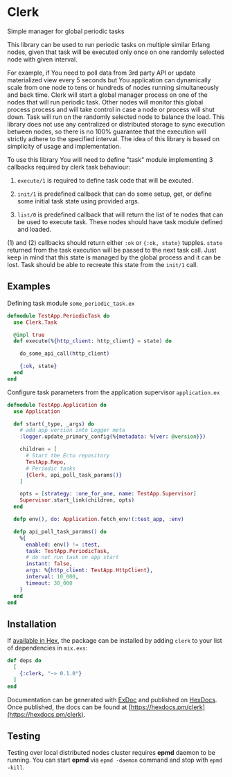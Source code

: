 # Clerk

Simple manager for global periodic tasks

This library can be used to run periodic tasks on multiple similar Erlang nodes, given that task will be executed only once on one randomly selected node with given interval.

For example, if You need to poll data from 3rd party API or update materialized view every 5 seconds but You application can dynamically scale from one  node to tens or hundreds of nodes running simultaneously and back time. Clerk will start a global manager process on one of the nodes that will run periodic task. Other nodes will monitor this global process process and will take control in case a node or process will shut down. Task will run on the randomly selected node to balance the load. This library does not use any centralized or distributed storage to sync execution between nodes, so there is no 100% guarantee that the execution will strictly adhere to the specified interval. The idea of this library is based on simplicity of usage and implementation.

To use this library You will need to define "task" module implementing 3 callbacks required by clerk task behaviour:

1) `execute/1` is required to define  task code that will be excuted.

2) `init/1` is predefined callback that can do some setup, get, or define some initial task state using provided args.

3) `list/0` is predefined callback that will return the list of te nodes that can be used to execute task. These nodes should have task module defined and loaded.

(1) and (2) callbacks should return either `:ok` or `{:ok, state}` tupples. `state` returned from the task execution will be passed to the next task call. Just keep in mind that this state is managed by the global process and it can be lost. Task should be able to recreate this state from the `init/1` call.


## Examples

Defining task module `some_periodic_task.ex`

```elixir
defmodule TestApp.PeriodicTask do
  use Clerk.Task

  @impl true
  def execute(%{http_client: http_client} = state) do

    do_some_api_call(http_client)

    {:ok, state}
  end
end
```

Configure task parameters from the application supervisor `application.ex`

```elixir
defmodule TestApp.Application do
  use Application

  def start(_type, _args) do
    # add app version into Logger meta
    :logger.update_primary_config(%{metadata: %{ver: @version}})

    children = [
      # Start the Ecto repository
      TestApp.Repo,
      # Periodic tasks
      {Clerk, api_poll_task_params()}
    ]

    opts = [strategy: :one_for_one, name: TestApp.Supervisor]
    Supervisor.start_link(children, opts)
  end

  defp env(), do: Application.fetch_env!(:test_app, :env)

  defp api_poll_task_params() do
    %{
      enabled: env() != :test,
      task: TestApp.PeriodicTask,
      # do not run task on app start
      instant: false,
      args: %{http_client: TestApp.HttpClient},
      interval: 10_000,
      timeout: 30_000
    }
  end
end
```



## Installation

If [available in Hex](https://hex.pm/docs/publish), the package can be installed
by adding `clerk` to your list of dependencies in `mix.exs`:

```elixir
def deps do
  [
    {:clerk, "~> 0.1.0"}
  ]
end
```

Documentation can be generated with [ExDoc](https://github.com/elixir-lang/ex_doc)
and published on [HexDocs](https://hexdocs.pm). Once published, the docs can
be found at [https://hexdocs.pm/clerk](https://hexdocs.pm/clerk).

## Testing

Testing over local distributed nodes cluster requires **epmd** daemon to be running. You can start **epmd** via `epmd -daemon` command and stop with `epmd -kill`.

